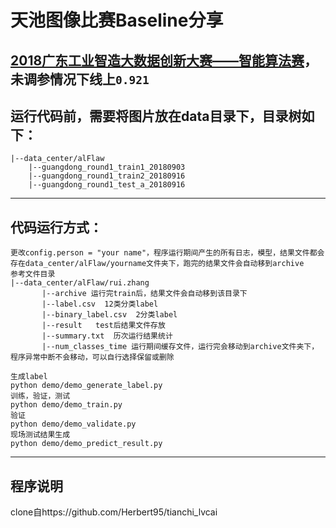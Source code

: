 # 天池图像比赛Baseline分享
[2018广东工业智造大数据创新大赛——智能算法赛](https://tianchi.aliyun.com/competition/introduction.htm?spm=5176.11165320.5678.1.54114443WSKVPP&raceId=231682)，未调参情况下线上`0.921`
---
## 运行代码前，需要将图片放在data目录下，目录树如下：
    
	|--data_center/alFlaw
		|--guangdong_round1_train1_20180903
		|--guangdong_round1_train2_20180916
		|--guangdong_round1_test_a_20180916
    

---
## 代码运行方式：
    
    更改config.person = "your name"，程序运行期间产生的所有日志，模型，结果文件都会存在data_center/alFlaw/yourname文件夹下，跑完的结果文件会自动移到archive
    参考文件目录
    |--data_center/alFlaw/rui.zhang
           |--archive 运行完train后，结果文件会自动移到该目录下
           |--label.csv  12类分类label
           |--binary_label.csv  2分类label
           |--result   test后结果文件存放
           |--summary.txt  历次运行结果统计
           |--num_classes_time 运行期间缓存文件，运行完会移动到archive文件夹下，程序异常中断不会移动，可以自行选择保留或删除 
       
    生成label
	python demo/demo_generate_label.py
    训练，验证，测试
	python demo/demo_train.py  
    验证
    python demo/demo_validate.py
    现场测试结果生成
    python demo/demo_predict_result.py
    
---
## 程序说明
clone自https://github.com/Herbert95/tianchi_lvcai